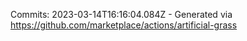 Commits: 2023-03-14T16:16:04.084Z - Generated via https://github.com/marketplace/actions/artificial-grass
<br>
